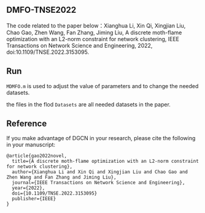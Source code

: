 ## DMFO-TNSE2022
The code related to the paper below：Xianghua Li, Xin Qi, Xingjian Liu, Chao Gao, Zhen Wang, Fan Zhang, Jiming Liu, A discrete moth-flame optimization with an L2-norm constraint for network clustering, IEEE Transactions on Network Science and Engineering, 2022, doi:10.1109/TNSE.2022.3153095.


## Run

`MDMFO.m` is used to adjust the value of parameters and to change the needed datasets.

the files in the flod `Datasets` are all needed datasets in the paper.

## Reference
If you make advantage of DGCN in your research, please cite the following in your manuscript:

```
@article{gao2022novel,
  title={A discrete moth-flame optimization with an L2-norm constraint for network clustering},
  author={Xianghua Li and Xin Qi and Xingjian Liu and Chao Gao and Zhen Wang and Fan Zhang and Jiming Liu},
  journal={IEEE Transactions on Network Science and Engineering},
  year={2022},
  doi={10.1109/TNSE.2022.3153095} 
  publisher={IEEE}
}
```
